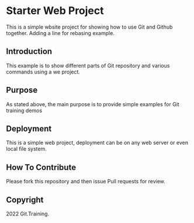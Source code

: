 # Starter Web Project

This is a simple wbsite project for showing how to use Git and Github together. Adding a line for rebasing example.

## Introduction

This example is to show different parts of Git repository and various commands using a we project.

## Purpose

As stated above, the main purpose is to provide simple examples for Git training demos

## Deployment

This is a simple web project, deployment can be on any web server or even local file system.

## How To Contribute

Please fork this repository and then issue Pull requests for review.

## Copyright 

2022 Git.Training.